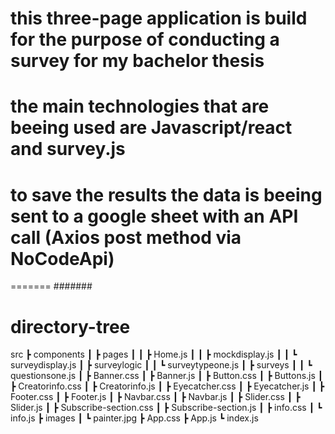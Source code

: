 
# this  three-page application is build for the purpose of conducting a survey for my bachelor thesis

# the main technologies that are beeing used are Javascript/react and survey.js 

# to save the results the data is beeing sent to a google sheet with an API call (Axios post method via NoCodeApi)
=======
#######

# directory-tree
src
 ┣ components
 ┃ ┣ pages
 ┃ ┃ ┣ Home.js
 ┃ ┃ ┣ mockdisplay.js
 ┃ ┃ ┗ surveydisplay.js
 ┃ ┣ surveylogic
 ┃ ┃ ┗ surveytypeone.js
 ┃ ┣ surveys
 ┃ ┃ ┗ questionsone.js
 ┃ ┣ Banner.css
 ┃ ┣ Banner.js
 ┃ ┣ Button.css
 ┃ ┣ Buttons.js
 ┃ ┣ Creatorinfo.css
 ┃ ┣ Creatorinfo.js
 ┃ ┣ Eyecatcher.css
 ┃ ┣ Eyecatcher.js
 ┃ ┣ Footer.css
 ┃ ┣ Footer.js
 ┃ ┣ Navbar.css
 ┃ ┣ Navbar.js
 ┃ ┣ Slider.css
 ┃ ┣ Slider.js
 ┃ ┣ Subscribe-section.css
 ┃ ┣ Subscribe-section.js
 ┃ ┣ info.css
 ┃ ┗ info.js
 ┣ images
 ┃ ┗ painter.jpg
 ┣ App.css
 ┣ App.js
 ┗ index.js
